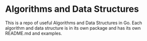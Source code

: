 # Algorithms and Data Structures

This is a repo of useful Algorithms and Data Structures in Go. Each algorithm and data
structure is in its own package and has its own README.md and examples.
 
